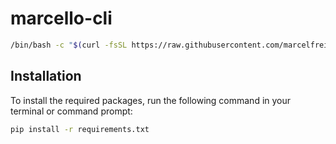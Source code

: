# marcello-cli

```bash
/bin/bash -c "$(curl -fsSL https://raw.githubusercontent.com/marcelfreiberg/1011_marcello-cli/main/install.sh)"
```

## Installation

To install the required packages, run the following command in your terminal or command prompt:

```bash
pip install -r requirements.txt
```
